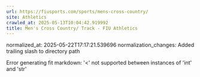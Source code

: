 ```yaml
---
url: https://fiusports.com/sports/mens-cross-country/
site: Athletics
crawled_at: 2025-05-13T10:04:42.919992
title: Men's Cross Country/ Track - FIU Athletics
---
```

normalized_at: 2025-05-22T17:17:21.539696
normalization_changes: Added trailing slash to directory path

Error generating fit markdown: '<' not supported between instances of 'int' and 'str'